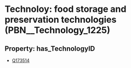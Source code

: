 # Technoloy: __food storage and preservation technologies__ (PBN__Technology_1225)

## Property: has_TechnologyID

* [Q173514](Q173514)

